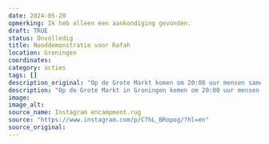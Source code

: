 ```yaml
---
date: 2024-05-28
opmerking: Ik heb alleen een aankondiging gevonden.
draft: TRUE
status: Onvolledig
title: Nooddemonstratie voor Rafah
location: Groningen
coordinates: 
category: acties
tags: []
description_original: "Op de Grote Markt komen om 20:00 uur mensen samen voor een demonstratie voor Rafah. (Moet nog worden uitgezocht)"
description: "Op de Grote Markt in Groningen komen om 20:00 uur mensen samen voor een demonstratie voor Rafah. (Moet nog worden uitgezocht)"
image: 
image_alt: 
source_name: Instagram encampment.rug
source: "https://www.instagram.com/p/C7hL_BRopog/?hl=en"
source_original: 
---
```

